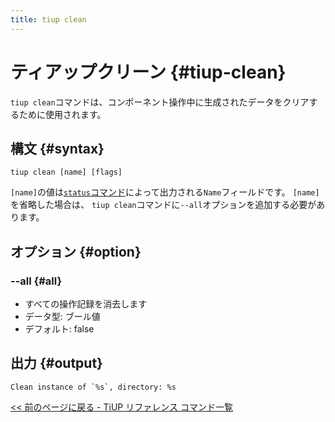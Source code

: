 ```yaml
---
title: tiup clean
---
```


# ティアップクリーン {#tiup-clean}

`tiup clean`コマンドは、コンポーネント操作中に生成されたデータをクリアするために使用されます。

## 構文 {#syntax}

```shell
tiup clean [name] [flags]
```

`[name]`の値は[`status`コマンド](/tiup/tiup-command-status.md)によって出力される`Name`フィールドです。 `[name]`を省略した場合は、 `tiup clean`コマンドに`--all`オプションを追加する必要があります。

## オプション {#option}

### &#x20;--all {#all}

-   すべての操作記録を消去します
-   データ型: ブール値
-   デフォルト: false

## 出力 {#output}

```
Clean instance of `%s`, directory: %s
```

[&lt;&lt; 前のページに戻る - TiUP リファレンス コマンド一覧](/tiup/tiup-reference.md#command-list)

